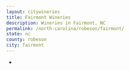 ```yaml
---
layout: citywineries
title: Fairmont Wineries
description: Wineries in Fairmont, NC
permalink: /north-carolina/robeson/fairmont/
state: nc
county: robeson
city: fairmont
---
```

-
